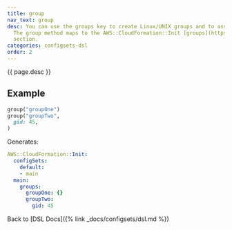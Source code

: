 ```yaml
---
title: group
nav_text: group
desc: You can use the groups key to create Linux/UNIX groups and to assign group IDs.
  The group method maps to the AWS::CloudFormation::Init [groups](https://docs.aws.amazon.com/AWSCloudFormation/latest/UserGuide/aws-resource-init.html#aws-resource-init-groups)
  section.
categories: configsets-dsl
order: 2
---
```


{{ page.desc }}

## Example

```ruby
group("groupOne")
group("groupTwo",
  gid: 45,
)
```

Generates:

```yaml
AWS::CloudFormation::Init:
  configSets:
    default:
    - main
  main:
    groups:
      groupOne: {}
      groupTwo:
        gid: 45
```

Back to [DSL Docs]({% link _docs/configsets/dsl.md %})


